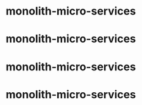 # monolith-micro-services
# monolith-micro-services
# monolith-micro-services
# monolith-micro-services
